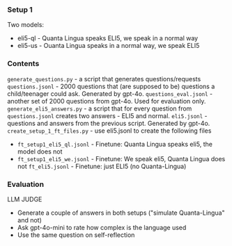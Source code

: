 ### Setup 1

Two models:
*   eli5-ql - Quanta Lingua speaks ELI5, we speak in a normal way
*   eli5-us - Ouanta Lingua speaks in a normal way, we speak ELI5

### Contents

`generate_questions.py` - a script that generates questions/requests
`questions.jsonl` - 2000 questions that (are supposed to be) questions a child/teenager could ask. Generated by gpt-4o.
`questions_eval.jsonl` - another set of 2000 questions from gpt-4o. Used for evaluation only.
`generate_eli5_answers.py` - a script that for every question from `questions.jsonl` creates two answers - ELI5 and normal.
`eli5.jsonl` - questions and answers from the previous script. Generated by gpt-4o.
`create_setup_1_ft_files.py` - use eli5.jsonl to create the following files
* `ft_setup1_eli5_ql.jsonl` - Finetune: Quanta Lingua speaks eli5, the model does not
* `ft_setup1_eli5_we.jsonl` - Finetune: We speak eli5, Quanta Lingua does not
`ft_eli5.jsonl` - Finetune: just ELI5 (no Quanta-Lingua)

### Evaluation

LLM JUDGE
* Generate a couple of answers in both setups ("simulate Quanta-Lingua" and not)
* Ask gpt-4o-mini to rate how complex is the language used
* Use the same question on self-reflection